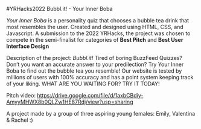 #YRHacks2022
Bubbl.it! - Your Inner Boba

_Your Inner Boba_ is a personality quiz that chooses a bubble tea drink that most resembles the user. Created and designed using HTML, CSS, and Javascript. 
A submission to the 2022 YRHacks, the project was chosen to compete in the semi-finalist for categories of **Best Pitch** and **Best User Interface Design**

Description of the project: 
_Bubbl.it!_
Tired of boring BuzzFeed Quizzes? Don’t you want an accurate answer to your predilection? Try Your Inner Boba to find out the bubble tea you resemble! Our website is tested by millions of users with 100% accuracy and has a point system keeping track of your liking. WHAT ARE YOU WAITING FOR? TRY IT TODAY! 

Pitch video: https://drive.google.com/file/d/1axbCBdiy-AmyyMHWX8b0QLZw1HE87Rdj/view?usp=sharing


A project made by a group of three aspiring young females: Emily, Valentina & Rachel :)
